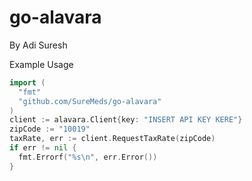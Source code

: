 # go-alavara
By Adi Suresh

Example Usage
```go
import (
  "fmt"
  "github.com/SureMeds/go-alavara"
)
client := alavara.Client{key: "INSERT API KEY KERE"}
zipCode := "10019"
taxRate, err := client.RequestTaxRate(zipCode)
if err != nil {
  fmt.Errorf("%s\n", err.Error())
}
```
